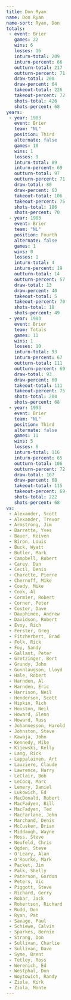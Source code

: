 ```yaml
---
title: Don Ryan
name: Don Ryan
name-sort: Ryan, Don
totals:
 - event: Brier
   games: 22
   wins: 6
   losses: 16
   inturn-total: 209
   inturn-percent: 66
   outturn-total: 217
   outturn-percent: 71
   draw-total: 200
   draw-percent: 64
   takeout-total: 226
   takeout-percent: 72
   shots-total: 426
   shots-percent: 68
years:
 - year: 1983
   event: Brier
   team: "NL"
   position: Third
   alternate: false
   games: 10
   wins: 1
   losses: 9
   inturn-total: 89
   inturn-percent: 69
   outturn-total: 97
   outturn-percent: 71
   draw-total: 80
   draw-percent: 63
   takeout-total: 106
   takeout-percent: 75
   shots-total: 186
   shots-percent: 70
 - year: 1983
   event: Brier
   team: "NL"
   position: Fourth
   alternate: false
   games: 1
   wins: 0
   losses: 1
   inturn-total: 4
   inturn-percent: 19
   outturn-total: 14
   outturn-percent: 57
   draw-total: 13
   draw-percent: 40
   takeout-total: 5
   takeout-percent: 70
   shots-total: 18
   shots-percent: 49
 - year: 1983
   event: Brier
   team: Totals
   games: 11
   wins: 1
   losses: 10
   inturn-total: 93
   inturn-percent: 67
   outturn-total: 111
   outturn-percent: 69
   draw-total: 93
   draw-percent: 60
   takeout-total: 111
   takeout-percent: 75
   shots-total: 204
   shots-percent: 68
 - year: 1993
   event: Brier
   team: "NL"
   position: Third
   alternate: false
   games: 11
   wins: 5
   losses: 6
   inturn-total: 116
   inturn-percent: 65
   outturn-total: 106
   outturn-percent: 72
   draw-total: 107
   draw-percent: 68
   takeout-total: 115
   takeout-percent: 69
   shots-total: 222
   shots-percent: 68
vs:
 - Alexander, Scott
 - Alexander, Trevor
 - Armstrong, Jim
 - Barrette, Yves
 - Bauer, Keiven
 - Biron, Louis
 - Buck, Wyatt
 - Butler, Mark
 - Campbell, Robert
 - Carey, Dan
 - Cecil, Denis
 - Charette, Pierre
 - Chernoff, Mike
 - Coady, Mike
 - Cook, Al
 - Cormier, Robert
 - Corner, Peter
 - Coster, Dave
 - Dauphinee, Andrew
 - Davidson, Robert
 - Evoy, Rich
 - Ferster, Greg
 - Fitzherbert, Brad
 - Folk, Rick
 - Foy, Sandy
 - Gallant, Peter
 - Gretzinger, Bert
 - Grundy, John
 - Gunnlaugson, Lloyd
 - Hale, Robert
 - Harnden, Al
 - Harnden, Eric
 - Harrison, Neil
 - Henderson, Scott
 - Hipkin, Rich
 - Houston, Neil
 - Howard, Glenn
 - Howard, Russ
 - Johannesson, Harold
 - Johnston, Steve
 - Kawaja, John
 - Kennedy, Mike
 - Kijewski, Kelly
 - Lang, Rick
 - Lappalainen, Art
 - Lauziere, Claude
 - Lawrence, Harry
 - LeClair, Bob
 - LeCocq, Marc
 - Lemery, Daniel
 - Lukowich, Ed
 - MacDonald, Robert
 - MacFadyen, Bill
 - MacFadyen, Ted
 - MacFarlane, John
 - Marchand, Denis
 - McCusker, Brian
 - Middaugh, Wayne
 - Moss, Steve
 - Neufeld, Chris
 - Ogden, Steve
 - O'Leary, Alan
 - O'Rourke, Mark
 - Packet, Jim
 - Palk, Shelly
 - Paterson, Gordon
 - Peters, Vic
 - Piggott, Steve
 - Richard, Gerry
 - Robar, Jack
 - Robertson, Richard
 - Rudd, Don
 - Ryan, Pat
 - Savage, Paul
 - Schiewe, Calvin
 - Sparkes, Bernie
 - Strang, Don
 - Sullivan, Charlie
 - Sullivan, Dave
 - Syme, Brent
 - Tetley, Ross
 - Werenich, Ed
 - Westphal, Don
 - Woytowich, Randy
 - Ziola, Kirk
 - Ziola, Monte
---
```

